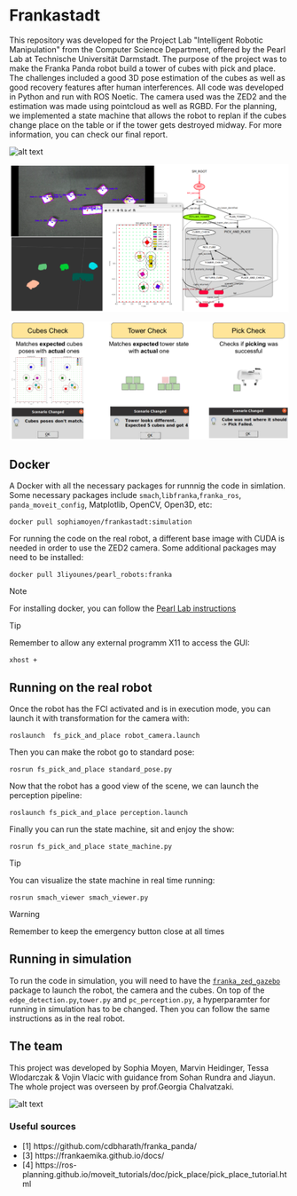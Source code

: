 # Frankastadt

This repository was developed for the Project Lab "Intelligent Robotic Manipulation" from the Computer Science Department, offered by the Pearl Lab at Technische Universität Darmstadt. The purpose of the project was to make the Franka Panda robot build a tower of cubes with pick and place. The challenges included a good 3D pose estimation of the cubes as well as good recovery features after human interferences. All code was developed in Python and run with ROS Noetic. The camera used was the ZED2 and the estimation was made using pointcloud as well as RGBD. For the planning, we implemented a state machine that allows the robot to replan if the cubes change place on the table or if the tower gets destroyed midway. For more information, you can check our final report.

![alt text](images/recovery.gif)

![Alt text](images/resume_tower.png)

![Alt text](images/checks.png)

## Docker
A Docker with all the necessary packages for runnnig the code in simlation. Some necessary packages include `smach`,`libfranka`,`franka_ros`, `panda_moveit_config`, Matplotlib, OpenCV, Open3D, etc:

```
docker pull sophiamoyen/frankastadt:simulation
```

For running the code on the real robot, a different base image with CUDA is needed in order to use the ZED2 camera. Some additional packages may need to be installed:

```
docker pull 3liyounes/pearl_robots:franka
```

> [!NOTE]
> For installing docker, you can follow the [Pearl Lab instructions](https://github.com/iROSA-lab/Docker_env)

>[!TIP]
> Remember to allow any external programm X11 to access the GUI: 
> ```
> xhost +
> ```

## Running on the real robot
Once the robot has the FCI activated and is in execution mode, you can launch it with transformation for the camera with:

```
roslaunch  fs_pick_and_place robot_camera.launch
```

Then you can make the robot go to standard pose:

``` 
rosrun fs_pick_and_place standard_pose.py
```

Now that the robot has a good view of the scene, we can launch the perception pipeline:
```
roslaunch fs_pick_and_place perception.launch
```

Finally you can run the state machine, sit and enjoy the show:
```
rosrun fs_pick_and_place state_machine.py
```

>[!TIP]
> You can visualize the state machine in real time running: 
> ```
> rosrun smach_viewer smach_viewer.py
> ```

>[!WARNING]
> Remember to keep the emergency button close at all times


## Running in simulation

To run the code in simulation, you will need to have the [`franka_zed_gazebo`](https://github.com/iROSA-lab/franka_zed_gazebo) package to launch the robot, the camera and the cubes. On top of the `edge_detection.py`,`tower.py` and `pc_perception.py`, a hyperparamter for running in simulation has to be changed. Then you can follow the same instructions as in the real robot.

## The team

This project was developed by Sophia Moyen, Marvin Heidinger, Tessa Wlodarczak & Vojin Vlacic with guidance from Sohan Rundra and Jiayun. The whole project was overseen by prof.Georgia Chalvatzaki.

![alt text](images/team.png)



### Useful sources
<ul>
<li>[1] https://github.com/cdbharath/franka_panda/</li>
<li>[3] https://frankaemika.github.io/docs/</li>
<li>[4] https://ros-planning.github.io/moveit_tutorials/doc/pick_place/pick_place_tutorial.html</li>
</ul>

